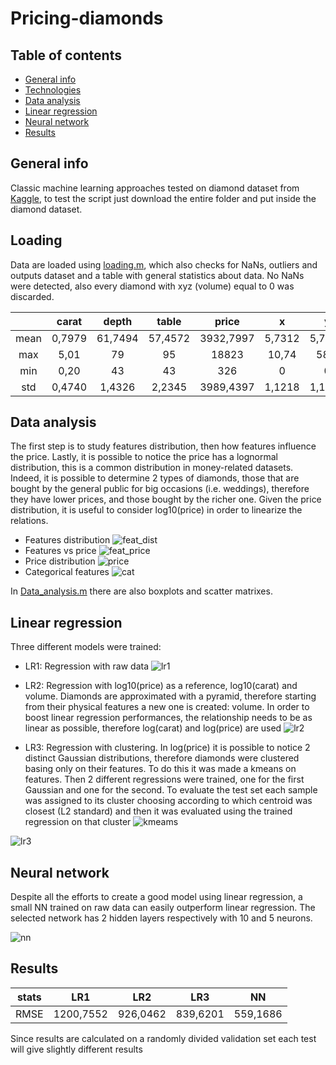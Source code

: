 # Pricing-diamonds

## Table of contents
* [General info](#general-info)
* [Technologies](#Loading)
* [Data analysis](#Data-analysis)
* [Linear regression](#linear-regression)
* [Neural network](#neural-network)
* [Results](#results)


## General info
Classic machine learning approaches tested on diamond dataset from [Kaggle](https://www.kaggle.com/shivam2503/diamonds/home), to test the script just download the entire folder and put inside the diamond dataset.
	
## Loading
Data are loaded using [loading.m](https://github.com/Ste29/Pricing-diamonds/blob/master/loading.m), which also checks for NaNs, outliers and outputs dataset and a table with general statistics about data. No NaNs were detected, also every diamond with xyz (volume) equal to 0 was discarded.

|             | carat       |     depth       |    table     |    price    |    x        |        y      |        z      |
| :----:      |    :----:   |     :----:      |  :----:      |    :----:   |   :----:    |    :----:     |   :----:      |
| mean        | 0,7979      |    61,7494      |  57,4572     | 3932,7997   |   5,7312    |    5,7345     |    3,5387     |
| max         | 5,01        |     79          |  95          |  18823      |  10,74      |    58,9       |   31,8        |
| min         | 0,20        |     43          |  43          |  326        |  0          |     0         |   0           |
| std         | 0,4740      |     1,4326      |  2,2345      |  3989,4397  |  1,1218     |     1,1421    |   0,7057      |



## Data analysis

The first step is to study features distribution, then how features influence the price. Lastly, it is possible to notice the price has a lognormal distribution, this is a common distribution in money-related datasets. Indeed, it is possible to determine 2 types of diamonds, those that are bought by the general public for big occasions (i.e. weddings), therefore they have lower prices, and those bought by the richer one. Given the price distribution, it is useful to consider log10(price) in order to linearize the relations.

- Features distribution
![feat_dist](https://github.com/Ste29/Pricing-diamonds/blob/master/img/features_distrib.png)
- Features vs price
![feat_price](https://github.com/Ste29/Pricing-diamonds/blob/master/img/Feat_vs_price.png)
- Price distribution
![price](https://github.com/Ste29/Pricing-diamonds/blob/master/img/price.png)
- Categorical features
![cat](https://github.com/Ste29/Pricing-diamonds/blob/master/img/categorical_feat.png)

In [Data_analysis.m](https://github.com/Ste29/Pricing-diamonds/blob/master/scripts/Data_analysis.m) there are also boxplots and scatter matrixes.

## Linear regression

Three different models were trained:
- LR1: Regression with raw data
![lr1](https://github.com/Ste29/Pricing-diamonds/blob/master/img/LR1.png)

- LR2: Regression with log10(price) as a reference, log10(carat) and volume. Diamonds are approximated with a pyramid, therefore starting from their physical features a new one is created: volume. In order to boost linear regression performances, the relationship needs to be as linear as possible, therefore log(carat) and log(price) are used
![lr2](https://github.com/Ste29/Pricing-diamonds/blob/master/img/LR2.png)

- LR3: Regression with clustering. In log(price) it is possible to notice 2 distinct Gaussian distributions, therefore diamonds were clustered basing only on their features. To do this it was made a kmeans on features. Then 2 different regressions were trained, one for the first Gaussian and one for the second. To evaluate the test set each sample was assigned to its cluster choosing according to which centroid was closest (L2 standard) and then it was evaluated using the trained regression on that cluster
![kmeams](https://github.com/Ste29/Pricing-diamonds/blob/master/img/cluster.jpg)

![lr3](https://github.com/Ste29/Pricing-diamonds/blob/master/img/LR3.png)


## Neural network

Despite all the efforts to create a good model using linear regression, a small NN trained on raw data can easily outperform linear regression. The selected network has 2 hidden layers respectively with 10 and 5 neurons.

![nn](https://github.com/Ste29/Pricing-diamonds/blob/master/img/NN.png)

## Results

| stats       | LR1         |     LR2         |    LR3       |    NN       |
| :----:      |    :----:   |     :----:      |  :----:      |    :----:   |   
| RMSE        | 1200,7552   |    926,0462     |  839,6201    | 559,1686    |  

Since results are calculated on a randomly divided validation set each test will give slightly different results


